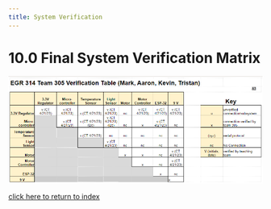 ```yaml
---
title: System Verification
---
```


# 10.0 Final System Verification Matrix

![SystemVerification: System Verification.](/photos/SystemVerification.PNG "SystemVerification: System Verification Table.")

[click here to return to index](/index)
